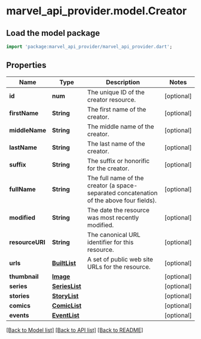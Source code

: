 # marvel_api_provider.model.Creator

## Load the model package
```dart
import 'package:marvel_api_provider/marvel_api_provider.dart';
```

## Properties
Name | Type | Description | Notes
------------ | ------------- | ------------- | -------------
**id** | **num** | The unique ID of the creator resource. | [optional] 
**firstName** | **String** | The first name of the creator. | [optional] 
**middleName** | **String** | The middle name of the creator. | [optional] 
**lastName** | **String** | The last name of the creator. | [optional] 
**suffix** | **String** | The suffix or honorific for the creator. | [optional] 
**fullName** | **String** | The full name of the creator (a space-separated concatenation of the above four fields). | [optional] 
**modified** | **String** | The date the resource was most recently modified. | [optional] 
**resourceURI** | **String** | The canonical URL identifier for this resource. | [optional] 
**urls** | [**BuiltList<Url>**](Url.md) | A set of public web site URLs for the resource. | [optional] 
**thumbnail** | [**Image**](Image.md) |  | [optional] 
**series** | [**SeriesList**](SeriesList.md) |  | [optional] 
**stories** | [**StoryList**](StoryList.md) |  | [optional] 
**comics** | [**ComicList**](ComicList.md) |  | [optional] 
**events** | [**EventList**](EventList.md) |  | [optional] 

[[Back to Model list]](../README.md#documentation-for-models) [[Back to API list]](../README.md#documentation-for-api-endpoints) [[Back to README]](../README.md)


